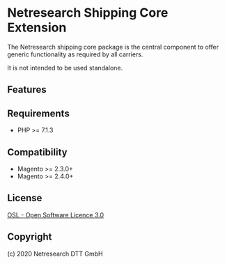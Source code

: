 Netresearch Shipping Core Extension
===================================

The Netresearch shipping core package is the central component to offer generic functionality as required by all carriers. 

It is not intended to be used standalone.

Features
--------


Requirements
------------

* PHP >= 7.1.3

Compatibility
-------------

* Magento >= 2.3.0+
* Magento >= 2.4.0+

License
-------

[OSL - Open Software Licence 3.0](http://opensource.org/licenses/osl-3.0.php)

Copyright
---------

(c) 2020 Netresearch DTT GmbH
